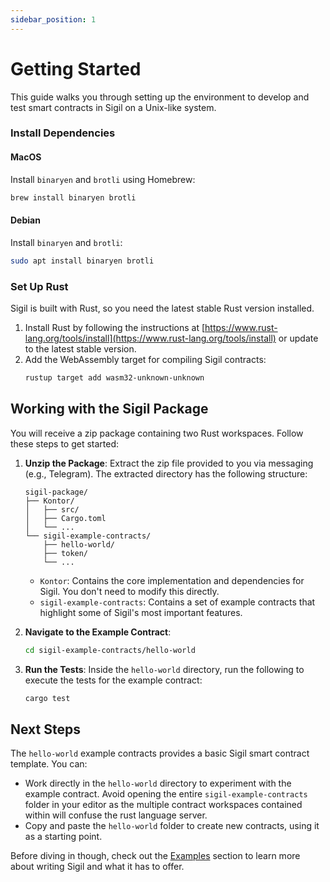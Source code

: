 ```yaml
---
sidebar_position: 1
---
```


# Getting Started

This guide walks you through setting up the environment to develop and test smart contracts in Sigil on a Unix-like system.

### Install Dependencies

#### MacOS
Install `binaryen` and `brotli` using Homebrew:
```bash
brew install binaryen brotli
```

#### Debian
Install `binaryen` and `brotli`:
```bash
sudo apt install binaryen brotli
```

### Set Up Rust
Sigil is built with Rust, so you need the latest stable Rust version installed.

1. Install Rust by following the instructions at [https://www.rust-lang.org/tools/install](https://www.rust-lang.org/tools/install) or update to the latest stable version.
2. Add the WebAssembly target for compiling Sigil contracts:
   ```bash
   rustup target add wasm32-unknown-unknown
   ```

## Working with the Sigil Package
You will receive a zip package containing two Rust workspaces. Follow these steps to get started:

1. **Unzip the Package**: Extract the zip file provided to you via messaging (e.g., Telegram). The extracted directory has the following structure:
   ```
   sigil-package/
   ├── Kontor/
   │   ├── src/
   │   ├── Cargo.toml
   │   └── ...
   └── sigil-example-contracts/
       ├── hello-world/
       ├── token/
       └── ...
   ```
   - `Kontor`: Contains the core implementation and dependencies for Sigil. You don't need to modify this directly.
   - `sigil-example-contracts`: Contains a set of example contracts that highlight some of Sigil's most important features.

2. **Navigate to the Example Contract**:
   ```bash
   cd sigil-example-contracts/hello-world
   ```

3. **Run the Tests**:
   Inside the `hello-world` directory, run the following to execute the tests for the example contract:
   ```bash
   cargo test
   ```

## Next Steps
The `hello-world` example contracts provides a basic Sigil smart contract template. You can:
- Work directly in the `hello-world` directory to experiment with the example contract. Avoid opening the entire `sigil-example-contracts` folder in your editor as the multiple contract workspaces contained within will confuse the rust language server.
- Copy and paste the `hello-world` folder to create new contracts, using it as a starting point.

Before diving in though, check out the [Examples](./examples) section to learn more about writing Sigil and what it has to offer.
